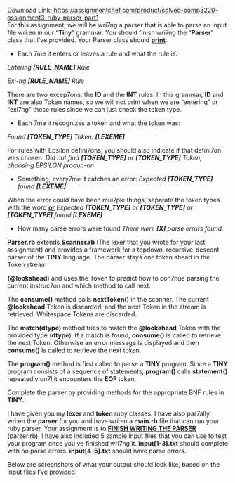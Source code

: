 Download Link: https://assignmentchef.com/product/solved-comp3220-assignment3-ruby-parser-part1
<br>
For this assignment, we will be wri7ng a parser that is able to parse an input file wri:en in our “<strong>Tiny</strong>” grammar. You should finish wri7ng the “<strong>Parser</strong>” class that I’ve provided. Your Parser class should <strong><u>print</u></strong>:

<ul>

 <li>Each 7me it enters or leaves a rule and what the rule is:</li>

</ul>

<em>Entering <strong>[RULE_NAME]</strong> Rule </em>

<em>Exi-ng <strong>[RULE_NAME] </strong>Rule </em>

There are two excep7ons: the <strong>ID</strong> and the <strong>INT</strong> rules. In this grammar, <strong>ID</strong> and <strong>INT</strong> are also Token names, so we will not print when we are “entering” or “exi7ng” those rules since we can just check the token type. <em> </em>

<ul>

 <li>Each 7me it recognizes a token and what the token was:</li>

</ul>

<em>Found <strong>[TOKEN_TYPE]</strong> Token: <strong>[LEXEME]</strong></em>

For rules with Epsilon defini7ons, you should also indicate if that defini7on was chosen: <em>Did not find <strong>[TOKEN_TYPE]</strong> or <strong>[TOKEN_TYPE]</strong> Token, choosing EPSILON produc-on </em>

<ul>

 <li>Something, every7me it catches an error: <em>Expected <strong>[TOKEN_TYPE]</strong> found <strong>[LEXEME]</strong> </em></li>

</ul>

When the error could have been mul7ple things, separate the token types with the word <strong><u>or</u></strong> <em>Expected <strong>[TOKEN_TYPE]</strong> or <strong>[TOKEN_TYPE]</strong> or <strong>[TOKEN_TYPE]</strong>  found <strong>[LEXEME]</strong> </em>

<ul>

 <li>How many parse errors were found <em>There were <strong>[X]</strong> parse errors found.</em></li>

</ul>

<strong>Parser.rb</strong> extends <strong>Scanner.rb </strong>(The lexer that you wrote for your last assignment) and provides a framework for a topdown, recursive-descent parser of the <strong>TINY</strong> language. The parser stays one token ahead in the Token stream

<strong>(@lookahead</strong>) and uses the Token to predict how to con7nue parsing the current instruc7on and which method to call next.

The <strong>consume()</strong> method calls <strong>nextToken()</strong> in the scanner. The current <strong>@lookahead</strong> Token is discarded, and the next Token in the stream is retrieved. Whitespace Tokens are discarded.

The <strong>match(dtype)</strong> method tries to match the <strong>@lookahead</strong> Token with the provided type (<strong>dtype</strong>). If a match is found, <strong>consume()</strong> is called to retrieve the next Token. Otherwise an error message is displayed and then <strong>consume()</strong> is called to retrieve the next token.

The <strong>program()</strong> method is first called to parse a <strong>TINY</strong> program. Since a <strong>TINY</strong> program consists of a sequence of statements, <strong>program()</strong> calls <strong>statement()</strong> repeatedly un7l it encounters the <strong>EOF</strong> token.

Complete the parser by providing methods for the appropriate BNF rules in <strong>TINY</strong>.

I have given you my <strong>lexer</strong> and <strong>token</strong> ruby classes. I have also par7ally wri:en the <strong>parser</strong> for you and have wri:en a <strong>main.rb</strong> file that can run your ruby parser. Your assignment is to <strong><u>FINISH WRITING THE PARSER</u></strong> (parser.rb). I have also included 5 sample input files that you can use to test your program once you’ve finished wri7ng it.  <strong>input[1-3].txt</strong> should complete with no parse errors.  <strong>input[4-5].txt</strong> should have parse errors.

Below are screenshots of what your output should look like, based on the input files I’ve provided.





